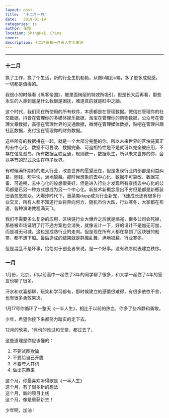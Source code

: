 ```yaml
---
layout: post
title:  "十二月一月"
date:   2019-01-19
categories: js
author: 张翔
location: ShangHai, China
cover: 
description: 十二月份和一月份人生大事记
---
```

---
### 十二月

换了工作，换了个生活，新的行业生机勃勃，从做b端到c端，多了更多成就感，一切都是值得的。


我很小的时候看《黑客帝国》，被里面绚丽的特效所吸引，但是长大后再看，那些永生的人类到底是什么我很是困扰，难道真的就是缸中之脑。


这个时代，我们现在所使用的所有软件，本质都是在管理数据。微信在管理你的社交数据，抖音在管理你的多媒体娱乐数据，淘宝在管理你的购物数据，公众号在管理文章数据，高德在管理世界的交通数据，微博在管理媒体数据，贴吧在管理兴趣社区数据，支付宝在管理你的财务数据。


这些所有的数据拼在一起，就是一个大部分完整的你。所以未来世界的区块链真正的去中心化、数据不可篡改、数据完备、可追朔特性是不是就可以完全被应用，不存在信息孤岛，所有数据互联互通，规则统一，数据永生，所以未来世界的你，会以字节的形式永生在电子世界。


有时候满怀期待的进入行业，改变世界的愿望还在，但是发现行业内部都是利益纠葛，圈钱，短平快，满地狼藉。那时候想象的去中心化、数据不可篡改、数据完备、可追朔，去中心化的设想很美好，但是进入行业才发现所有宣扬去中心化的公司都是已另一种方式想成为另一个中心化。新技术新概念层出不穷但是都是新瓶装旧酒忽悠观众。大爆炸时代下，菠菜类dapp成为行业新宠，飞速成长还有很多行业交叉，所有人都不知道行业将奔向何方，随机币价大跌，行业寒冬，大家都在布道，各种演讲教程满天飞。


我们不需要多么复杂的应用，区块链行业大爆炸之后就是熵减，很多公司会死掉，那些被市场证明了行不通方案也会消失，就像设计一下，好的设计不是加无可加，而是减无可减。这也是成熟行业的走向。但是现在所有人都在拿到了区块链的船票，都不想下船。最后造成的结果就是群魔乱舞，满地狼藉，行业寒冬。


但是混乱不是坏事，恰恰对于创业者来说，是一个好事。没有秩序就去建立秩序。


### 一月

1月份，北京，和以前高中一起住了3年的同学聊了很多，和大学一起住了4年的室友也聊了很多。


汗水和欢喜都聊，玩笑和学习都有，那时候建立的感情很难得，有很多依依不舍，也有很多勇敢果决。


1月17号你循环了一整天《一半人生》，相比于以前的热血，你多了些冷静和勇敢。


少年，希望你接下来都努力踏实的走下去。


12月的欣喜，1月份的难过和无奈，都过去了。


这些道理是你应该懂的：
1. 不要试图欺骗
2. 不要给自己开脱
3. 不要夸大其词
4. 做出东西来


这个月，你最喜欢听得歌是《一半人生》<br>
这个月，有了很多新的想法<br>
这个月，新的项目上线<br>
这个月，像是重获新生！<br>

少年啊，加油！
